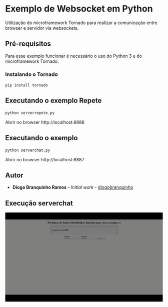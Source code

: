 # Exemplo de Websocket em Python
Utilização do microframework Tornado para realizar a comunicação entre browser e servidor via websockets.

## Pré-requisitos
Para esse exemplo funcionar é necessário o uso do Python 3 e do microframework Tornado.

### Instalando o Tornado
```
pip install tornado
```

## Executando o exemplo Repete
```
python serverrepete.py
```
Abrir no browser http://localhost:8888

## Executando o exemplo 
```
python serverchat.py
```
Abrir no browser http://localhost:8887

## Autor

* **Diogo Branquinho Ramos** - *Initial work* - [diogobranquinho](https://github.com/diogobranquinho)

## Execução serverchat

<img src="serverchat.gif" alt="Server Chat" heigth="500">

